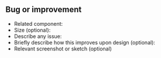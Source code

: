 ## Bug or improvement
- Related component:
- Size (optional):
- Describe any issue:
- Briefly describe how this improves upon design (optional):
- Relevant screenshot or sketch (optional)
